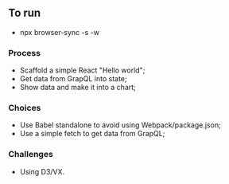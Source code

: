 ## To run

- npx browser-sync -s -w

### Process

- Scaffold a simple React "Hello world";
- Get data from GrapQL into state;
- Show data and make it into a chart;

### Choices

- Use Babel standalone to avoid using Webpack/package.json;
- Use a simple fetch to get data from GrapQL;

### Challenges

- Using D3/VX.
